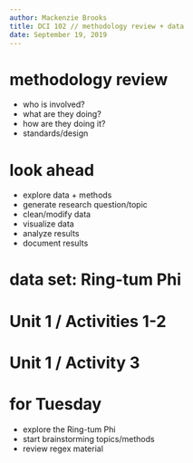 ```yaml
---
author: Mackenzie Brooks
title: DCI 102 // methodology review + data
date: September 19, 2019
---
```


# methodology review 
* who is involved?
* what are they doing?
* how are they doing it?
* standards/design

# look ahead 
* explore data + methods
* generate research question/topic
* clean/modify data
* visualize data 
* analyze results 
* document results 

# data set: Ring-tum Phi

# Unit 1 / Activities 1-2

# Unit 1 / Activity 3

# for Tuesday
* explore the Ring-tum Phi
* start brainstorming topics/methods
* review regex material